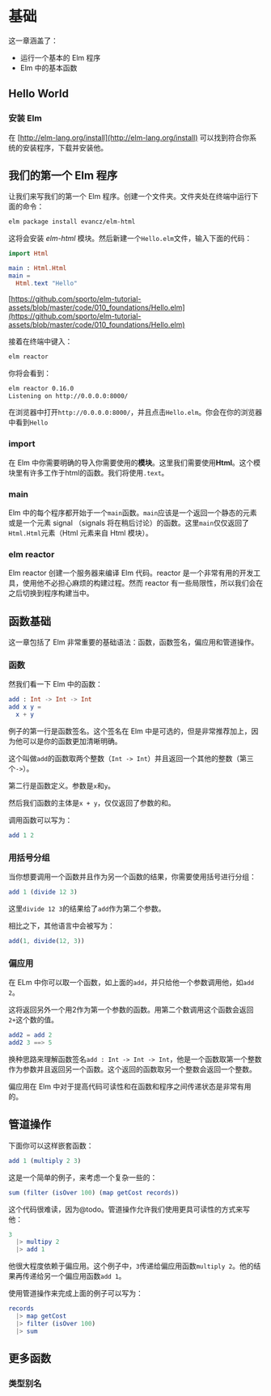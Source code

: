 # 基础

这一章涵盖了：

* 运行一个基本的 Elm 程序
* Elm 中的基本函数

## Hello World

### 安装 Elm

在 [http://elm-lang.org/install](http://elm-lang.org/install) 可以找到符合你系统的安装程序，下载并安装他。

## 我们的第一个 Elm 程序

让我们来写我们的第一个 Elm 程序。创建一个文件夹。文件夹处在终端中运行下面的命令：

```sh
elm package install evancz/elm-html
```

这将会安装 _elm-html_ 模块。然后新建一个`Hello.elm`文件，输入下面的代码：

```elm
import Html

main : Html.Html
main =
  Html.text "Hello"
```

[https://github.com/sporto/elm-tutorial-assets/blob/master/code/010_foundations/Hello.elm](https://github.com/sporto/elm-tutorial-assets/blob/master/code/010_foundations/Hello.elm)

接着在终端中键入：

```sh
elm reactor
```

你将会看到：

```sh
elm reactor 0.16.0
Listening on http://0.0.0.0:8000/
```

在浏览器中打开`http://0.0.0.0:8000/`，并且点击`Hello.elm`。你会在你的浏览器中看到`Hello`

### import

在 Elm 中你需要明确的导入你需要使用的**模块**。这里我们需要使用**Html**。这个模块里有许多工作于html的函数。我们将使用`.text`。

### main

Elm 中的每个程序都开始于一个`main`函数。`main`应该是一个返回一个静态的元素或是一个元素 signal （signals 将在稍后讨论）的函数。这里`main`仅仅返回了`Html.Html`元素（Html 元素来自 Html 模块）。

### elm reactor

Elm reactor 创建一个服务器来编译 Elm 代码。reactor 是一个非常有用的开发工具，使用他不必担心麻烦的构建过程。然而 reactor 有一些局限性，所以我们会在之后切换到程序构建当中。

## 函数基础

这一章包括了 Elm 非常重要的基础语法：函数，函数签名，偏应用和管道操作。

### 函数

然我们看一下 Elm 中的函数：

```elm
add : Int -> Int -> Int
add x y =
  x + y
```

例子的第一行是函数签名。这个签名在 Elm 中是可选的，但是非常推荐加上，因为他可以是你的函数更加清晰明确。

这个叫做`add`的函数取两个整数（`Int -> Int`）并且返回一个其他的整数（第三个`->`）。

第二行是函数定义。参数是`x`和`y`。

然后我们函数的主体是`x + y`，仅仅返回了参数的和。

调用函数可以写为：

```elm
add 1 2
```

### 用括号分组

当你想要调用一个函数并且作为另一个函数的结果，你需要使用括号进行分组：

```elm
add 1 (divide 12 3)
```

这里`divide 12 3`的结果给了`add`作为第二个参数。

相比之下，其他语言中会被写为：

```elm
add(1, divide(12, 3))
```

### 偏应用

在 ELm 中你可以取一个函数，如上面的`add`，并只给他一个参数调用他，如`add 2`。

这将返回另外一个用2作为第一个参数的函数。用第二个数调用这个函数会返回`2+`这个数的值。

```elm
add2 = add 2
add2 3 ==> 5
```

换种思路来理解函数签名`add : Int -> Int -> Int`，他是一个函数取第一个整数作为参数并且返回另一个函数。这个返回的函数取另一个整数会返回一个整数。

偏应用在 Elm 中对于提高代码可读性和在函数和程序之间传递状态是非常有用的。

## 管道操作

下面你可以这样嵌套函数：

```elm
add 1 (multiply 2 3)
```

这是一个简单的例子，来考虑一个复杂一些的：

```elm
sum (filter (isOver 100) (map getCost records))
```

这个代码很难读，因为@todo。管道操作允许我们使用更具可读性的方式来写他：

```elm
3
  |> multipy 2
  |> add 1
```

他很大程度依赖于偏应用。这个例子中，`3`传递给偏应用函数`multiply 2`。他的结果再传递给另一个偏应用函数`add 1`。

使用管道操作来完成上面的例子可以写为：

```elm
records
  |> map getCost
  |> filter (isOver 100)
  |> sum
```

## 更多函数

### 类型别名
